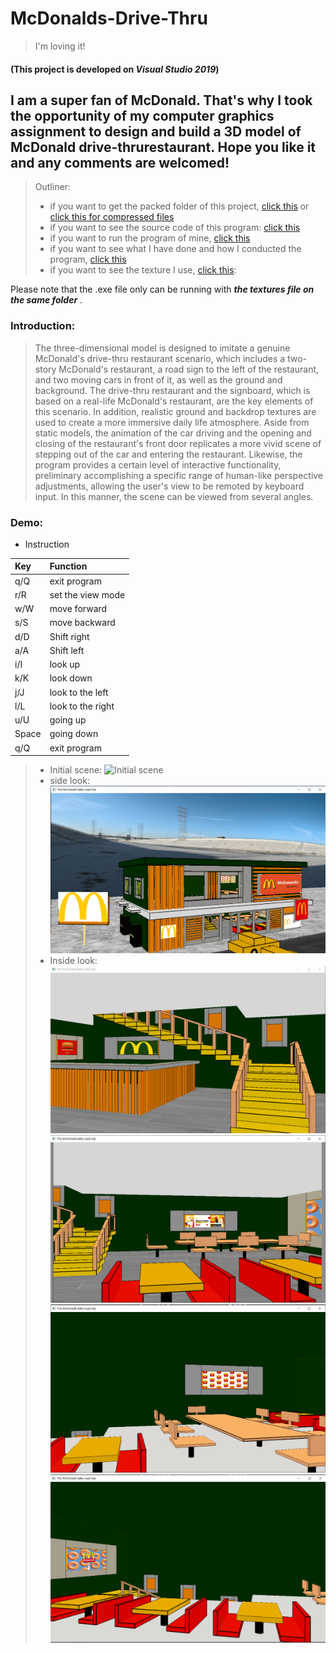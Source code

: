 # McDonalds-Drive-Thru
> I'm loving it!  

#### (This project is developed on ***Visual Studio 2019***)

## I am a super fan of McDonald. That's why I took the opportunity of my computer graphics assignment to design and build a 3D model of McDonald drive-thrurestaurant. Hope you like it and any comments are welcomed!

>  Outliner:
> + if you want to get the packed folder of this project, [click this](https://github.com/humb1e1989/McDonalds-Drive-Thru/tree/main/McDonald%E2%80%98s%20Drive-thru) or [click this for compressed files](https://github.com/humb1e1989/McDonalds-Drive-Thru/blob/main/McDonald%E2%80%98s%20Drive-thru.7z)<br>
> + if you want to see the source code of this program: [click this](https://github.com/humb1e1989/McDonalds-Drive-Thru/blob/main/source_code.cpp)<br>
> + if you want to run the program of mine, [click this](https://github.com/humb1e1989/McDonalds-Drive-Thru/blob/main/I'm%20lovin%20it%EF%BC%81.exe)<br>
> + if you want to see what I have done and how I conducted the program, [click this](https://github.com/humb1e1989/McDonalds-Drive-Thru/blob/main/The%20McDonald%20Drive-thru.pdf)<br>
> + if you want to see the texture I use, [click this](https://github.com/humb1e1989/McDonalds-Drive-Thru/tree/main/Textures):<br>  

Please note that the .exe file only can be running with ***the textures file on the same folder*** .

### Introduction:
>The three-dimensional model is designed to imitate a genuine McDonald's drive-thru restaurant scenario, which includes a two-story McDonald's restaurant, a road sign to the left of the restaurant, and two moving cars in front of it, as well as the ground and background. The drive-thru restaurant and the signboard, which is based on a real-life McDonald's restaurant, are the key elements of this scenario. In addition, realistic ground and backdrop textures are used to create a more immersive daily life atmosphere. Aside from static models, the animation of the car driving and the opening and closing of the restaurant's front door replicates a more vivid scene of stepping out of the car and entering the restaurant. Likewise, the program provides a certain level of interactive functionality, preliminary accomplishing a specific range of human-like perspective adjustments, allowing the user's view to be remoted by keyboard input. In this manner, the scene can be viewed from several angles.

### Demo:
* Instruction  

|Key|Function|
|:-|:-|
|q/Q|exit program|
|r/R|set the view mode|
|w/W|move forward|
|s/S|move backward|
|d/D|Shift right|
|a/A|Shift left|
|i/I|look up|
|k/K|look down|
|j/J|look to the left|
|l/L|look to the right|
|u/U|going up|
|Space|going down|
|q/Q|exit program|

> * Initial scene:
> ![Initial scene](https://github.com/humb1e1989/McDonalds-Drive-Thru/blob/main/Demo/pic%203%20the%20beginning%20of%20the%20project.png)
> * side look:
> ![side look](https://github.com/humb1e1989/McDonalds-Drive-Thru/blob/main/Demo/pic4%20the%20reslut%20of%20movement.png)
> * Inside look:
> ![Inside look 1](https://github.com/humb1e1989/McDonalds-Drive-Thru/blob/main/Demo/the%20store%20counter%20and%20the%20stairs.png)
> ![Inside look 2](https://github.com/humb1e1989/McDonalds-Drive-Thru/blob/main/Demo/the%20tabls%20of%201st%20floor.png)
> ![Inside look 3](https://github.com/humb1e1989/McDonalds-Drive-Thru/blob/main/Demo/the%20right%20of%202f.png)
> ![Inside look 4](https://github.com/humb1e1989/McDonalds-Drive-Thru/blob/main/Demo/the%20left%20of%202f.png)




